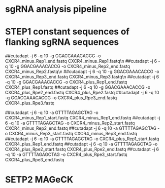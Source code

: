# sgRNA analysis pipeline
# STEP1 constant sequences of flanking sgRNA sequences
  ##cutadapt -j 6 -q 10 -g GGACGAAACACCG -o CXCR4_minus_Rep1_end.fastq CXCR4_minus_Rep1.fastq\n
  ##cutadapt -j 6 -q 10 -g GGACGAAACACCG -o CXCR4_minus_Rep2_end.fastq CXCR4_minus_Rep2.fastq\n
  ##cutadapt -j 6 -q 10 -g GGACGAAACACCG -o CXCR4_minus_Rep3_end.fastq CXCR4_minus_Rep3.fastq\n
  ##cutadapt -j 6 -q 10 -g GGACGAAACACCG -o CXCR4_plus_Rep1_end.fastq CXCR4_plus_Rep1.fastq 
  ##cutadapt -j 6 -q 10 -g GGACGAAACACCG -o CXCR4_plus_Rpe2_end.fastq CXCR4_plus_Rpe2.fastq 
  ##cutadapt -j 6 -q 10 -g GGACGAAACACCG -o CXCR4_plus_Rpe3_end.fastq CXCR4_plus_Rpe3.fastq 
  

  ##cutadapt -j 6 -q 10 -a GTTTTAGAGCTAG -o CXCR4_minus_Rep1_start.fastq CXCR4_minus_Rep1_end.fastq 
  ##cutadapt -j 6 -q 10 -a GTTTTAGAGCTAG -o CXCR4_minus_Rep2_start.fastq CXCR4_minus_Rep2_end.fastq 
  ##cutadapt -j 6 -q 10 -a GTTTTAGAGCTAG -o CXCR4_minus_Rep3_start.fastq CXCR4_minus_Rep3_end.fastq 
  ##cutadapt -j 6 -q 10 -a GTTTTAGAGCTAG -o CXCR4_plus_Rep1_start.fastq CXCR4_plus_Rep1_end.fastq 
  ##cutadapt -j 6 -q 10 -a GTTTTAGAGCTAG -o CXCR4_plus_Rpe2_start.fastq CXCR4_plus_Rpe2_end.fastq 
  ##cutadapt -j 6 -q 10 -a GTTTTAGAGCTAG -o CXCR4_plus_Rpe3_start.fastq CXCR4_plus_Rpe3_end.fastq 
  
# SETP2 MAGeCK 
  
  

